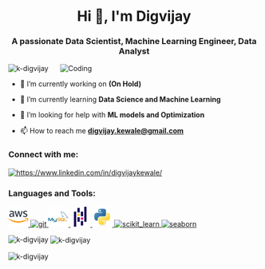 <h1 align="center">Hi 👋, I'm Digvijay</h1>
<h3 align="center">A passionate Data Scientist, Machine Learning Engineer, Data Analyst</h3>

<img align ="right" alt ="Coding" width = "400" src="https://giffiles.alphacoders.com/296/2966.gif">


<p align="left"> <img src="https://komarev.com/ghpvc/?username=k-digvijay&label=Profile%20views&color=0e75b6&style=flat" alt="k-digvijay" /> </p>

- 🔭 I’m currently working on  **(On Hold)**

- 🌱 I’m currently learning **Data Science and Machine Learning**

- 🤝 I’m looking for help with **ML models and Optimization**

- 📫 How to reach me **digvijay.kewale@gmail.com**

<h3 align="left">Connect with me:</h3>
<p align="left">
<a href="https://linkedin.com/in/https://www.linkedin.com/in/digvijaykewale/" target="blank"><img align="center" src="https://raw.githubusercontent.com/rahuldkjain/github-profile-readme-generator/master/src/images/icons/Social/linked-in-alt.svg" alt="https://www.linkedin.com/in/digvijaykewale/" height="30" width="40" /></a>
</p>

<h3 align="left">Languages and Tools:</h3>
<p align="left"> <a href="https://aws.amazon.com" target="_blank" rel="noreferrer"> <img src="https://raw.githubusercontent.com/devicons/devicon/master/icons/amazonwebservices/amazonwebservices-original-wordmark.svg" alt="aws" width="40" height="40"/> </a> <a href="https://git-scm.com/" target="_blank" rel="noreferrer"> <img src="https://www.vectorlogo.zone/logos/git-scm/git-scm-icon.svg" alt="git" width="40" height="40"/> </a> <a href="https://www.mysql.com/" target="_blank" rel="noreferrer"> <img src="https://raw.githubusercontent.com/devicons/devicon/master/icons/mysql/mysql-original-wordmark.svg" alt="mysql" width="40" height="40"/> </a> <a href="https://pandas.pydata.org/" target="_blank" rel="noreferrer"> <img src="https://raw.githubusercontent.com/devicons/devicon/2ae2a900d2f041da66e950e4d48052658d850630/icons/pandas/pandas-original.svg" alt="pandas" width="40" height="40"/> </a> <a href="https://www.python.org" target="_blank" rel="noreferrer"> <img src="https://raw.githubusercontent.com/devicons/devicon/master/icons/python/python-original.svg" alt="python" width="40" height="40"/> </a> <a href="https://scikit-learn.org/" target="_blank" rel="noreferrer"> <img src="https://upload.wikimedia.org/wikipedia/commons/0/05/Scikit_learn_logo_small.svg" alt="scikit_learn" width="40" height="40"/> </a> <a href="https://seaborn.pydata.org/" target="_blank" rel="noreferrer"> <img src="https://seaborn.pydata.org/_images/logo-mark-lightbg.svg" alt="seaborn" width="40" height="40"/> </a> </p>

<p><img align="left" src="https://github-readme-stats.vercel.app/api/top-langs?username=k-digvijay&show_icons=true&locale=en&layout=compact" alt="k-digvijay" /></p>

<p>&nbsp;<img align="center" src="https://github-readme-stats.vercel.app/api?username=k-digvijay&show_icons=true&locale=en" alt="k-digvijay" /></p>

<p><img align="center" src="https://github-readme-streak-stats.herokuapp.com/?user=k-digvijay&" alt="k-digvijay" /></p>
